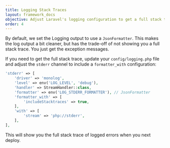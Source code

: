 ```yaml
---
title: Logging Stack Traces
layout: framework_docs
objective: Adjust Laravel's logging configuration to get a full stack trace.
order: 4
---
```


By default, we set the Logging output to use a `JsonFormatter`. This makes the log output a bit cleaner, but has the trade-off of not showing you a full stack trace. You just get the exception messages.

If you need to get the full stack trace, update your `config/logging.php` file and adjust the `stderr` channel to include a `formatter_with` configuration:

```php
'stderr' => [
    'driver' => 'monolog',
    'level' => env('LOG_LEVEL', 'debug'),
    'handler' => StreamHandler::class,
    'formatter' => env('LOG_STDERR_FORMATTER'), // JsonFormatter
    'formatter_with' => [
        'includeStacktraces' => true,
    ],
    'with' => [
        'stream' => 'php://stderr',
    ],
],
```

This will show you the full stack trace of logged errors when you next deploy.
